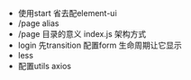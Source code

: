 -  使用start 省去配element-ui
- /page alias 
- /page  目录的意义  index.js 架构方式
- login  先transition 配置form   生命周期让它显示 
- less   
- 配置utils  axios